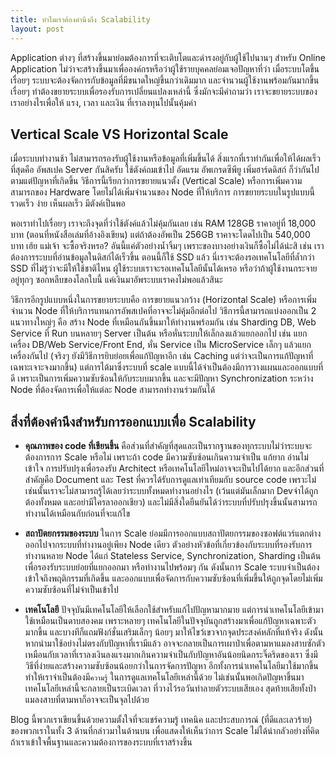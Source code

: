 ```yaml
---
title: ทำไมเราต้องคำนึงถึง Scalability
layout: post
---
```

Application ต่างๆ ที่สร้างขึ้นมาย่อมต้องการที่จะเติบโตและดำรงอยู่กับผู้ใช้ไปนานๆ สำหรับ Online Application ไม่ว่าจะสร้างขึ้นมาเพื่อองค์กรหรือว่าผู้ใช้รายบุคคลย่อมเจอปัญหาที่ว่า เมื่อระบบโตขึ้นเรื่อยๆ ระบบจะต้องจัดการกับข้อมูลที่มีขนาดใหญ่ขึ้นกว่าเดิมมาก และจำนวนผู้ใช้งานพร้อมกันมากขึ้นเรื่อยๆ ทำต้องขยายระบบเพื่อรองรับการเปลี่ยนแปลงเหล่านี้ ซึ่งมักจะมีคำถามว่า  เราจะขยายระบบของเราอย่างไรเพื่อให้ แรง, เวลา และเงิน ที่เราลงทุนไปนั้นคุ้มค่า

## Vertical Scale VS Horizontal Scale
เมื่อระบบทำงานช้า ไม่สามารถรองรับผู้ใช้งานหรือข้อมูลที่เพิ่มขึ้นได้ สิ่งแรกที่เราทำกันเพื่อให้ได้ผลเร็วที่สุดคือ อัพสเปค Server กันสิครับ ใช้ตังค์ถมเข้าไป อัดแรม อัพเกรดซีพียู เพิ่มฮาร์ดดิสก์ ก็ว่ากันไปตามแต่ปัญหาที่เกิดขึ้น วิธีการนี้เรียกว่าการขยายแนวตั้ง (Vertical Scale) หรือการเพิ่มความสามารถของ Hardware โดยไม่ได้เพิ่มจำนวนของ Node ที่ให้บริการ การขยายระบบในรูปแบบนี้รวดเร็ว ง่าย เห็นผลเร็ว มีตังค์เป็นพอ

พอเราทำไปเรื่อยๆ เราจะถึงจุดที่ว่าใช้ตังค์แล้วไม่คุ้มกันเลย เช่น RAM 128GB ราคาอยู่ที่ 18,000 บาท (ตอนที่หนังสือเล่มที่อ้างอิงเขียน) แต่ถ้าต้องอัพเป็น 256GB ราคาจะโดดไปเป็น 540,000 บาท เฮ้ย แม่เจ้า จะซื้อจริงหรอ? อันนี้แค่ตัวอย่างน้ำจิ้มๆ เพราะของบางอย่างเงินก็ซื้อไม่ได้น่ะสิ เช่น เราต้องการระบบที่อ่านข้อมูลในดิสก์ได้เร็วขึ้น ตอนนี้ก็ใช้ SSD แล้ว นี่เราจะต้องรอเทคโนโลยีที่ล้ำกว่า SSD ที่ไม่รู้ว่าจะมีให้ใช้ชาติไหน ผู้ใช้ระบบเราจะรอเทคโนโลยีนั้นได้เหรอ หรือว่าถ้าผู้ใช้งานกระจายอยู่ทุกๆ ซอกหลืบของโลกใบนี้ แค่เงินมาอัพระบบเราคงไม่พอแล้วสินะ

วิธีการอีกรูปแบบหนึ่งในการขยายระบบคือ การขยายแนวกว้าง (Horizontal Scale) หรือการเพิ่มจำนวน Node ที่ให้บริการแทนการอัพสเปคที่อาจจะไม่คุ้มอีกต่อไป วิธีการนี้สามารถแบ่งออกเป็น 2 แนวทางใหญ่ๆ คือ สร้าง Node ที่เหมือนกันขึ้นมาให้ทำงานพร้อมกัน เช่น Sharding DB, Web Service ที่ Run บนหลายๆ Server เป็นต้น หรือหั่นระบบให้เล็กลงแล้วแยกออกไป เช่น แยกเครื่อง DB/Web Service/Front End, หั่น Service เป็น MicroService เล็กๆ แล้วแยกเครื่องกันไป (จริงๆ ยังมีวิธีการยิบย่อยเพื่อแก้ปัญหาอีก เช่น Caching แต่ว่าจะเป็นการแก้ปัญหาที่เฉพาะเจาะจงมากขึ้น) แต่การได้มาซึ่งระบบที่ scale แบบนี้ได้จำเป็นต้องมีการวางแผนและออกแบบที่ดี เพราะเป็นการเพิ่มความซับซ้อนให้กับระบบมากขึ้น และจะมีปัญหา Synchronization ระหว่าง Node ที่ต้องจัดการเพื่อให้แต่ละ Node สามารถทำงานร่วมกันได้

## สิ่งที่ต้องคำนึงสำหรับการออกแบบเพื่อ Scalability

* **คุณภาพของ code ที่เขียนขึ้น** คือส่วนที่สำคัญที่สุดและเป็นรากฐานของทุกระบบไม่ว่าระบบจะต้องการการ Scale หรือไม่ เพราะถ้า code มีความซับซ้อนเกินความจำเป็น แก้ยาก อ่านไม่เข้าใจ การปรับปรุงเพื่อรองรับ Architect หรือเทคโนโลยีใหม่อาจจะเป็นไปได้ยาก และอีกส่วนที่สำคัญคือ Document และ Test ที่ควรได้รับการดูแลเท่าเทียมกับ source code เพราะไม่เช่นนั้นเราจะไม่สามารถรู้ได้เลยว่าระบบทั้งหมดทำงานอย่างไร (เว้นแต่มันเล็กมาก Devจำได้ถูกต้องทั้งหมด และอย่ามีใครลาออกเชียว) และไม่มีสิ่งใดยืนยันได้ว่าระบบที่ปรับปรุงขึ้นนั้นสามารถทำงานได้เหมือนกับก่อนที่จะแก้ไข

* **สถาปัตยกรรมของระบบ** ในการ Scale ย่อมมีการออกแบบสถาปัตยกรรมของซอฟต์แวร์แตกต่างออกไปจากระบบที่ทำงานอยู่เพียง Node เดียว ตัวอย่างหัวข้อที่เกี่ยวข้องกับระบบที่รองรับการทำงานหลาย Node ได้แก่ Stateless Service, Synchronization, Sharding เป็นต้น เพื่อรองรับระบบย่อยที่แยกออกมา หรือทำงานไปพร้อมๆ กัน ดังนั้นการ Scale ระบบจำเป็นต้องเข้าใจถึงพฤติกรรมที่เกิดขึ้น และออกแบบเพื่อจัดการกับความซับซ้อนที่เพิ่มขึ้นให้ถูกจุดโดยไม่เพิ่มความซับซ้อนที่ไม่จำเป็นเข้าไป

* **เทคโนโลยี** ปัจจุบันมีเทคโนโลยีให้เลือกใช้สำหรับแก้ไปปัญหามากมาย แต่การนำเทคโนโลยีเข้ามาใช้เหมือนเป็นดาบสองคม เพราะหลายๆ เทคโนโลยีในปัจจุบันถูกสร้างมาเพื่อแก้ปัญหาเฉพาะตัวมากขึ้น และบางทีก็แถมฟังก์ชั่นเสริมเล็กๆ น้อยๆ มาให้ไขว้เขวจากจุดประสงค์หลักที่แท้จริง ดังนั้นหากนำมาใช้อย่างไม่ตรงกับปัญหาที่เรามีแล้ว อาจจะกลายเป็นการเผาป่าเพื่อตามหาแมลงสาบซักตัว เหมือนกับเวลาที่เราลงเงินลงแรงมากเกินความจำเป็นกับปัญหาอันน้อยนิดกระจิ๊ดริดของเรา ซึ่งมีวิธีที่ง่ายและสร้างความซับซ้อนน้อยกว่าในการจัดการปัญหา อีกทั้งการนำเทคโนโลยีมาใช้มากขึ้น ทำให้เราจำเป็นต้องมี`ความรู้` ในการดูแลเทคโนโลยีเหล่านี้ด้วย ไม่เช่นนั้นพอเกิดปัญหาขึ้นมา เทคโนโลยีเหล่านี้จะกลายเป็นระเบิดเวลา ที่วางไว้รอวันทำลายตัวระบบเสียเอง สุดท้ายเสียทั้งป่า แมลงสาบที่ตามหาก็อาจจะเป็นจุลไปด้วย

Blog นี้พวกเราเขียนขึ้นด้วยความตั้งใจที่จะแชร์ความรู้ เทคนิค และประสบการณ์ (ที่ดีและเลวร้าย) ของพวกเราในทั้ง 3 ด้านที่กล่าวมาในด้านบน เพื่อแสดงให้เห็นว่าการ Scale ไม่ได้น่ากลัวอย่างที่คิด ถ้าเราเข้าใจพื้นฐานและความต้องการของระบบที่เราสร้างขึ้น
